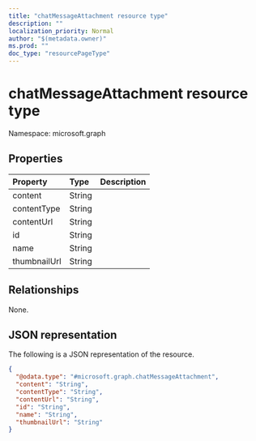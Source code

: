 ```yaml
---
title: "chatMessageAttachment resource type"
description: ""
localization_priority: Normal
author: "$(metadata.owner)"
ms.prod: ""
doc_type: "resourcePageType"
---
```


# chatMessageAttachment resource type

Namespace: microsoft.graph

## Properties

| Property     | Type   | Description |
| :----------- | :----- | :---------- |
| content      | String |             |
| contentType  | String |             |
| contentUrl   | String |             |
| id           | String |             |
| name         | String |             |
| thumbnailUrl | String |             |

## Relationships

None.

## JSON representation

The following is a JSON representation of the resource.

<!-- {
  "blockType": "resource",
  "@odata.type": "microsoft.graph.chatMessageAttachment",
}
-->

```json
{
  "@odata.type": "#microsoft.graph.chatMessageAttachment",
  "content": "String",
  "contentType": "String",
  "contentUrl": "String",
  "id": "String",
  "name": "String",
  "thumbnailUrl": "String"
}
```
